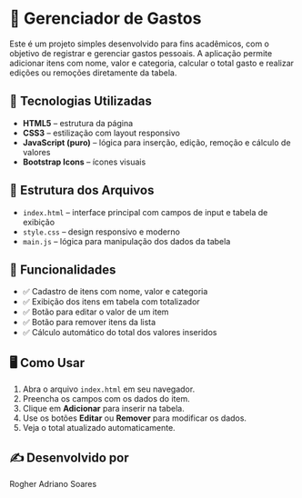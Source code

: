 # 💸 Gerenciador de Gastos

Este é um projeto simples desenvolvido para fins acadêmicos, com o objetivo de registrar e gerenciar gastos pessoais. A aplicação permite adicionar itens com nome, valor e categoria, calcular o total gasto e realizar edições ou remoções diretamente da tabela.

## 🔧 Tecnologias Utilizadas

- **HTML5** – estrutura da página
- **CSS3** – estilização com layout responsivo
- **JavaScript (puro)** – lógica para inserção, edição, remoção e cálculo de valores
- **Bootstrap Icons** – ícones visuais

## 📂 Estrutura dos Arquivos

- `index.html` – interface principal com campos de input e tabela de exibição
- `style.css` – design responsivo e moderno
- `main.js` – lógica para manipulação dos dados da tabela

## 🚀 Funcionalidades

- ✅ Cadastro de itens com nome, valor e categoria
- ✅ Exibição dos itens em tabela com totalizador
- ✅ Botão para editar o valor de um item
- ✅ Botão para remover itens da lista
- ✅ Cálculo automático do total dos valores inseridos

## 🖥️ Como Usar

1. Abra o arquivo `index.html` em seu navegador.
2. Preencha os campos com os dados do item.
3. Clique em **Adicionar** para inserir na tabela.
4. Use os botões **Editar** ou **Remover** para modificar os dados.
5. Veja o total atualizado automaticamente.

## ✍️ Desenvolvido por

Rogher Adriano Soares 
